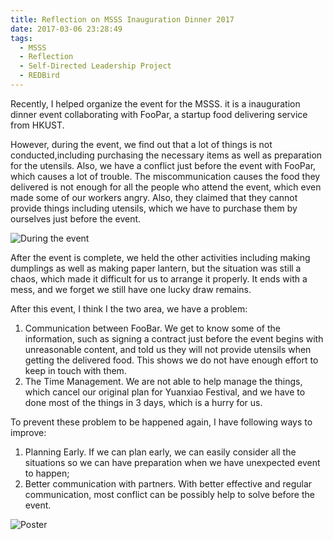 ```yaml
---
title: Reflection on MSSS Inauguration Dinner 2017
date: 2017-03-06 23:28:49
tags:
  - MSSS
  - Reflection
  - Self-Directed Leadership Project
  - REDBird
---
```


Recently, I helped organize the event for the MSSS. it is a inauguration dinner event collaborating with FooPar, a startup food delivering service from HKUST.
<!--more-->
However, during the event, we find out that a lot of things is not conducted,including purchasing the necessary items as well as preparation for the utensils. Also, we have a conflict just before the event with FooPar, which causes a lot of trouble. The miscommunication causes the food they delivered is not enough for all the people who attend the event, which even made some of our workers angry. Also, they claimed that they cannot provide things including utensils, which we have to purchase them by ourselves just before the event. 

![During the event](/images/new-year-dinner.jpg)

After the event is complete, we held the other activities including making dumplings as well as making paper lantern, but the situation was still a chaos, which made it difficult for us to arrange it properly. It ends with a mess, and we forget we still have one lucky draw remains. 

After this event, I think I the two area, we have a problem: 

1. Communication between FooBar. We get to know some of the information, such as signing a contract just before the event begins with unreasonable content, and told us they will not provide utensils when getting the delivered food. This shows we do not have enough effort to keep in touch with them. 
2. The Time Management. We are not able to help manage the things, which cancel our original plan for Yuanxiao Festival, and we have to done most of the things in 3 days, which is a hurry for us.

To prevent these problem to be happened again, I have following ways to improve:

1. Planning Early. If we can plan early, we can easily consider all the situations so we can have preparation when we have unexpected event to happen;
2. Better communication with partners. With better effective and regular communication, most conflict can be possibly help to solve before the event.

![Poster](/images/New-Year-Dinner-CMYK.jpg)